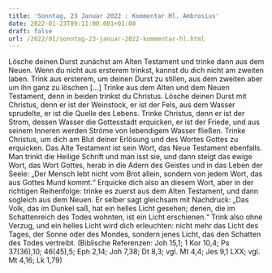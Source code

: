 ```yaml
---
title: 'Sonntag, 23 Januar 2022 : Kommentar Hl. Ambrosius'
date: 2022-01-23T09:11:00.001+01:00
draft: false
url: /2022/01/sonntag-23-januar-2022-kommentar-hl.html
---
```


Lösche deinen Durst zunächst am Alten Testament und trinke dann aus dem Neuen. Wenn du nicht aus ersterem trinkst, kannst du dich nicht am zweiten laben. Trink aus ersterem, um deinen Durst zu stillen, aus dem zweiten aber um ihn ganz zu löschen \[…\] Trinke aus dem Alten und dem Neuen Testament, denn in beiden trinkst du Christus. Lösche deinen Durst mit Christus, denn er ist der Weinstock, er ist der Fels, aus dem Wasser sprudelte, er ist die Quelle des Lebens. Trinke Christus, denn er ist der Strom, dessen Wasser die Gottesstadt erquicken, er ist der Friede, und aus seinem Inneren werden Ströme von lebendigem Wasser fließen. Trinke Christus, um dich am Blut deiner Erlösung und des Wortes Gottes zu erquicken. Das Alte Testament ist sein Wort, das Neue Testament ebenfalls. Man trinkt die Heilige Schrift und man isst sie, und dann steigt das ewige Wort, das Wort Gottes, herab in die Adern des Geistes und in das Leben der Seele: „Der Mensch lebt nicht vom Brot allein, sondern von jedem Wort, das aus Gottes Mund kommt.“ Erquicke dich also an diesem Wort, aber in der richtigen Reihenfolge: trinke es zuerst aus dem Alten Testament, und dann sogleich aus dem Neuen. Er selber sagt gleichsam mit Nachdruck: „Das Volk, das im Dunkel saß, hat ein helles Licht gesehen; denen, die im Schattenreich des Todes wohnten, ist ein Licht erschienen.“ Trink also ohne Verzug, und ein helles Licht wird dich erleuchten: nicht mehr das Licht des Tages, der Sonne oder des Mondes, sondern jenes Licht, das den Schatten des Todes vertreibt. (Biblische Referenzen: Joh 15,1; 1 Kor 10,4; Ps 37(36),10; 46(45),5; Eph 2,14; Joh 7,38; Dt 8,3; vgl. Mt 4,4; Jes 9,1 LXX; vgl. Mt 4,16; Lk 1,79)